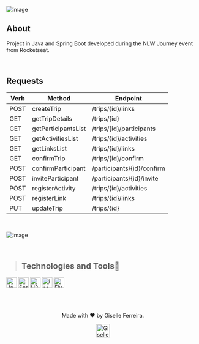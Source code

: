 ![image](https://github.com/user-attachments/assets/24b8a3c9-94bb-4824-a7c8-6d8a4bf4da41)

## About
Project in Java and Spring Boot developed during the NLW Journey event from Rocketseat.

<br/>

## Requests

| Verb    | Method | Endpoint |
| -------- | ------- | ------- | 
| POST  | createTrip    | /trips/{id}/links    |
| GET | getTripDetails     | /trips/{id}    |
| GET    | getParticipantsList    | /trips/{id}/participants    |
| GET    | getActivitiesList    | /trips/{id}/activities    |
| GET    | getLinksList    | /trips/{id}/links    |
| GET    | confirmTrip    | /trips/{id}/confirm    |
| POST  | confirmParticipant    | /participants/{id}/confirm    |
| POST  | inviteParticipant    | /participants/{id}/invite    |
| POST  | registerActivity    | /trips/{id}/activities    |
| POST  | registerLink    | /trips/{id}/links    |
| PUT  | updateTrip    | /trips/{id}     |

<br/>

![image](https://github.com/user-attachments/assets/110e07dd-d254-4378-a15b-949a4535ca0a)

<br/>

>## Technologies and Tools🧰

<p align="left">
<img alt="Java" src="https://img.shields.io/badge/java-%23ED8B00.svg?style=for-the-badge&logo=java&logoColor=white" height="27" />  
<img alt="Spring Boot" src="https://img.shields.io/badge/spring-%236DB33F.svg?style=for-the-badge&logo=spring&logoColor=white" height="27" />
<img alt="H2" src="https://img.shields.io/badge/h2-%234169E1.svg?style=for-the-badge&logo=h2&logoColor=white" height="27" />
<img alt="insomnia" src="https://img.shields.io/badge/insomnia-%23800080.svg?style=for-the-badge&logo=h2&logoColor=white" height="27" />
<img alt="Flyway" src="https://img.shields.io/badge/flyway-%23FF0000.svg?style=for-the-badge&logo=flyway&logoColor=white" height="27" />
</p>

<br/>

## 

<div align="center">
<p>Made with ❤️ by Giselle Ferreira.</p>
  <p>
    <a href="https://linkedin.com/in/giselleferreiras" target="_blank" >
      <img align="center" height="35" src="https://cdn-icons-png.flaticon.com/512/174/174857.png" alt="Giselle Ferreira Linkedin" />
    </a>
  </p>
</div>

